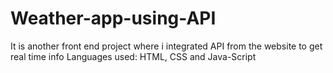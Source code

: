 # Weather-app-using-API

It is another front end project where i integrated API from the website to get real time info
Languages used: HTML, CSS and Java-Script
